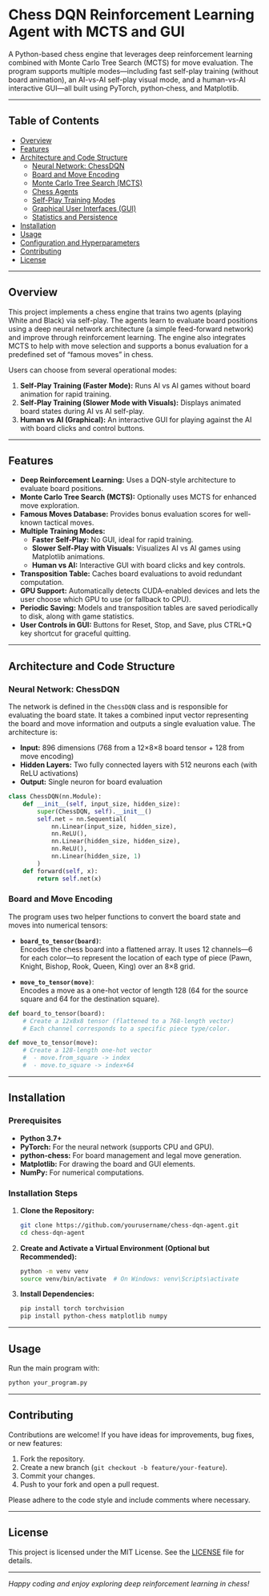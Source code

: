 # Chess DQN Reinforcement Learning Agent with MCTS and GUI

A Python-based chess engine that leverages deep reinforcement learning combined with Monte Carlo Tree Search (MCTS) for move evaluation. The program supports multiple modes—including fast self-play training (without board animation), an AI-vs-AI self-play visual mode, and a human-vs-AI interactive GUI—all built using PyTorch, python‑chess, and Matplotlib.

---

## Table of Contents

- [Overview](#overview)
- [Features](#features)
- [Architecture and Code Structure](#architecture-and-code-structure)
  - [Neural Network: ChessDQN](#neural-network-chessdqn)
  - [Board and Move Encoding](#board-and-move-encoding)
  - [Monte Carlo Tree Search (MCTS)](#monte-carlo-tree-search-mcts)
  - [Chess Agents](#chess-agents)
  - [Self-Play Training Modes](#self-play-training-modes)
  - [Graphical User Interfaces (GUI)](#graphical-user-interfaces-gui)
  - [Statistics and Persistence](#statistics-and-persistence)
- [Installation](#installation)
- [Usage](#usage)
- [Configuration and Hyperparameters](#configuration-and-hyperparameters)
- [Contributing](#contributing)
- [License](#license)

---

## Overview

This project implements a chess engine that trains two agents (playing White and Black) via self-play. The agents learn to evaluate board positions using a deep neural network architecture (a simple feed-forward network) and improve through reinforcement learning. The engine also integrates MCTS to help with move selection and supports a bonus evaluation for a predefined set of “famous moves” in chess.

Users can choose from several operational modes:

1. **Self-Play Training (Faster Mode):** Runs AI vs AI games without board animation for rapid training.
2. **Self-Play Training (Slower Mode with Visuals):** Displays animated board states during AI vs AI self-play.
3. **Human vs AI (Graphical):** An interactive GUI for playing against the AI with board clicks and control buttons.

---

## Features

- **Deep Reinforcement Learning:** Uses a DQN-style architecture to evaluate board positions.
- **Monte Carlo Tree Search (MCTS):** Optionally uses MCTS for enhanced move exploration.
- **Famous Moves Database:** Provides bonus evaluation scores for well-known tactical moves.
- **Multiple Training Modes:**
  - **Faster Self-Play:** No GUI, ideal for rapid training.
  - **Slower Self-Play with Visuals:** Visualizes AI vs AI games using Matplotlib animations.
  - **Human vs AI:** Interactive GUI with board clicks and key controls.
- **Transposition Table:** Caches board evaluations to avoid redundant computation.
- **GPU Support:** Automatically detects CUDA-enabled devices and lets the user choose which GPU to use (or fallback to CPU).
- **Periodic Saving:** Models and transposition tables are saved periodically to disk, along with game statistics.
- **User Controls in GUI:** Buttons for Reset, Stop, and Save, plus CTRL+Q key shortcut for graceful quitting.

---

## Architecture and Code Structure

### Neural Network: ChessDQN

The network is defined in the `ChessDQN` class and is responsible for evaluating the board state. It takes a combined input vector representing the board and move information and outputs a single evaluation value. The architecture is:

- **Input:** 896 dimensions (768 from a 12×8×8 board tensor + 128 from move encoding)
- **Hidden Layers:** Two fully connected layers with 512 neurons each (with ReLU activations)
- **Output:** Single neuron for board evaluation

```python
class ChessDQN(nn.Module):
    def __init__(self, input_size, hidden_size):
        super(ChessDQN, self).__init__()
        self.net = nn.Sequential(
            nn.Linear(input_size, hidden_size),
            nn.ReLU(),
            nn.Linear(hidden_size, hidden_size),
            nn.ReLU(),
            nn.Linear(hidden_size, 1)
        )
    def forward(self, x):
        return self.net(x)
```

### Board and Move Encoding

The program uses two helper functions to convert the board state and moves into numerical tensors:

- **`board_to_tensor(board)`**:  
  Encodes the chess board into a flattened array. It uses 12 channels—6 for each color—to represent the location of each type of piece (Pawn, Knight, Bishop, Rook, Queen, King) over an 8×8 grid.

- **`move_to_tensor(move)`**:  
  Encodes a move as a one-hot vector of length 128 (64 for the source square and 64 for the destination square).

```python
def board_to_tensor(board):
    # Create a 12x8x8 tensor (flattened to a 768-length vector)
    # Each channel corresponds to a specific piece type/color.

def move_to_tensor(move):
    # Create a 128-length one-hot vector
    #  - move.from_square -> index
    #  - move.to_square -> index+64
```

---

## Installation

### Prerequisites

- **Python 3.7+**
- **PyTorch:** For the neural network (supports CPU and GPU).
- **python-chess:** For board management and legal move generation.
- **Matplotlib:** For drawing the board and GUI elements.
- **NumPy:** For numerical computations.

### Installation Steps

1. **Clone the Repository:**

   ```bash
   git clone https://github.com/yourusername/chess-dqn-agent.git
   cd chess-dqn-agent
   ```

2. **Create and Activate a Virtual Environment (Optional but Recommended):**

   ```bash
   python -m venv venv
   source venv/bin/activate  # On Windows: venv\Scripts\activate
   ```

3. **Install Dependencies:**

   ```bash
   pip install torch torchvision
   pip install python-chess matplotlib numpy
   ```

---

## Usage

Run the main program with:

```bash
python your_program.py
```

---

## Contributing

Contributions are welcome! If you have ideas for improvements, bug fixes, or new features:

1. Fork the repository.
2. Create a new branch (`git checkout -b feature/your-feature`).
3. Commit your changes.
4. Push to your fork and open a pull request.

Please adhere to the code style and include comments where necessary.

---

## License

This project is licensed under the MIT License. See the [LICENSE](LICENSE) file for details.

---

*Happy coding and enjoy exploring deep reinforcement learning in chess!*
